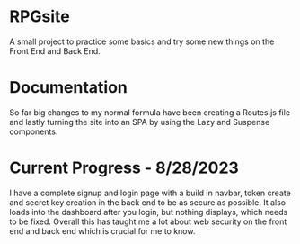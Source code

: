 # RPGsite
A small project to practice some basics and try some new things on the Front End and Back End. 

# Documentation
So far big changes to my normal formula have been creating a Routes.js file and lastly turning the site into an SPA by using the Lazy and Suspense components. 

# Current Progress - 8/28/2023
I have a complete signup and login page with a build in navbar, token create and secret key creation in the back end to be as secure as possible. It also loads into the dashboard after you login, but nothing displays, which needs to be fixed. Overall this has taught me a lot about web security on the front end and back end which is crucial for me to know.
